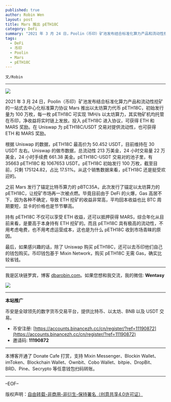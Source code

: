 ```yaml
---
published: true
author: Robin Wen
layout: post
title: Mars 推出 pETH18C
category: DeFi
summary: "2021 年 3 月 24 日，Poolin（币印）矿池发布结合标准化算力产品和流动性挖矿的一站式去中心化标准算力协议 Mars 推出以太坊算力代币 pETH18C，初始发行量为 100 万枚，每一枚 pETH18C 可实现 1MH/s 以太坊算力，其实物矿机均托管在币印，净收益将实时链上发放。投入 pETH18C 进入协议，可获得 ETH 和 MARS 奖励。在 Uniswap 为 pETH18C/USDT 交易对提供流动性，也可获得 ETH 和 MARS 奖励。"
tags:
  - DeFi
  - 币印
  - Poolin
  - Mars
  - pETH18C
---
```


`文/Robin`

***

![](https://cdn.dbarobin.com/uf3n4bo.png)

2021 年 3 月 24 日，Poolin（币印）矿池发布结合标准化算力产品和流动性挖矿的一站式去中心化标准算力协议 Mars 推出以太坊算力代币 pETH18C，初始发行量为 100 万枚，每一枚 pETH18C 可实现 1MH/s 以太坊算力，其实物矿机均托管在币印，净收益将实时链上发放。投入 pETH18C 进入协议，可获得 ETH 和 MARS 奖励。在 Uniswap 为 pETH18C/USDT 交易对提供流动性，也可获得 ETH 和 MARS 奖励。

根据 Uniswap 的数据，pETH18C 最高价为 50.452 USDT，目前维持在 30 USDT 左右。Uniswap 的做市数据，总流动性 213 万美金，24 小时交易量 22 万美金，24 小时手续费 661.38 美金。pETH18C-USDT 交易对的池子里，有 35663 pETH18C 和 1067653 USDT。pETH18C 初始发行 100 万枚，截至目前，只剩 175124.82，占比 17.51%。从这个销售数据来看，pETH18C 还是挺受欢迎的。

之前 Mars 发行了锚定比特币算力的 pBTC35A，此次发行了锚定以太坊算力的 pETH18C，让挖矿市场再一次被点燃。毕竟目前由于 DeFi 的火爆，Gas 高居不下，因为各种不确定，导致 ETH 挖矿的收益非常高，平均回本收益也比 BTC 周期要短，显卡的价格也是节节攀高。

持有 pETH18C 不仅可以享受 ETH 收益，还可以抵押获得 MARS，综合年化从目前来看，是要高于本身持有 ETH 挖矿的。而且 pETH18C 具有极高的流动性，不用考虑电费，也不用考虑运营成本，这也是为什么 pETH18C 收到市场青睐的原因。

最后，如果感兴趣的话，除了 Uniswap 购买 pETH18C，还可以去币印他们自己的钱包购买。币印钱包基于 Mixin Network，购买 pETH18C 无需 Gas，确实比较省钱。

***

我是区块链罗宾，博客 [dbarobin.com](https://dbarobin.com/)。如果您想和我交流，我的微信: **Wentasy**

![](https://cdn.dbarobin.com/v4yywe2.png)

***

**本站推广**

币安是全球领先的数字货币交易平台，提供比特币、以太坊、BNB 以及 USDT 交易。

* 币安注册: [https://accounts.binancezh.cc/cn/register/?ref=11190872](https://accounts.binancezh.cc/cn/register/?ref=11190872)
* 邀请码: **11190872**

***

本博客开通了 Donate Cafe 打赏，支持 Mixin Messenger、Blockin Wallet、imToken、Blockchain Wallet、Ownbit、Cobo Wallet、bitpie、DropBit、BRD、Pine、Secrypto 等任意钱包扫码转账。

<center>
    <div class="--donate-button"
         data-button-id="f8b9df0d-af9a-460d-8258-d3f435445075"
    ></div>
</center>

***

–EOF–

版权声明：[自由转载-非商用-非衍生-保持署名（创意共享4.0许可证）](http://creativecommons.org/licenses/by-nc-nd/4.0/deed.zh)